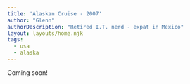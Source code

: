 ```yaml
---
title: 'Alaskan Cruise - 2007'
author: "Glenn"
authorDescription: "Retired I.T. nerd - expat in Mexico"
layout: layouts/home.njk
tags:
  - usa
  - alaska
---
```


Coming soon!